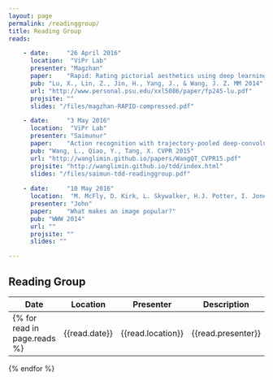 ```yaml
---
layout: page
permalink: /readinggroup/
title: Reading Group
reads:

    - date:		"26 April 2016"
      location:  "ViPr Lab"
      presenter: "Magzhan"
      paper:    "Rapid: Rating pictorial aesthetics using deep learning"
	  pub: "Lu, X., Lin, Z., Jin, H., Yang, J., & Wang, J. Z. MM 2014" 
	  url: "http://www.personal.psu.edu/xxl5086/paper/fp245-lu.pdf"
	  projsite: ""
	  slides: "/files/magzhan-RAPID-compressed.pdf"

    - date:		"3 May 2016"
      location:  "ViPr Lab"
      presenter: "Saimunur"
      paper:    "Action recognition with trajectory-pooled deep-convolutional descriptors"
	  pub: "Wang, L., Qiao, Y., Tang, X. CVPR 2015"
	  url: "http://wanglimin.github.io/papers/WangQT_CVPR15.pdf"
	  projsite: "http://wanglimin.github.io/tdd/index.html"
	  slides: "/files/saimun-tdd-readinggroup.pdf"
	  
	- date:		"10 May 2016"
      location:  "M. McFly, D. Kirk, L. Skywalker, H.J. Potter, I. Jones, H. Houdini"
      presenter: "John"
      paper:    "What makes an image popular?"
	  pub: "WWW 2014"
	  url: ""
	  projsite: ""
	  slides: ""

---
```


## Reading Group

| Date | Location | Presenter | Description |
|--|--|--|--| 
{% for read in page.reads %}| {{read.date}} | {{read.location}} | {{read.presenter}} | {{read.paper}} | 
{% endfor %}
